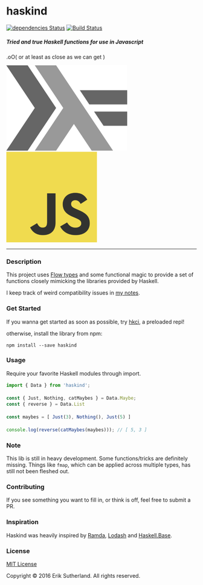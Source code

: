 haskind
=======

[![dependencies Status](https://david-dm.org/MrRacoon/haskind/status.svg)](https://david-dm.org/MrRacoon/haskind)
[![Build Status](https://travis-ci.org/MrRacoon/haskind.svg?branch=master)](https://travis-ci.org/MrRacoon/haskind)

##### Tried and true Haskell functions for use in Javascript

.oO( or at least as close as we can get )

![haskell](/lamda.png)
![js](/js.png)

---
### Description

This project uses [Flow types](https://flowtype.org/) and some functional magic to provide a set of functions closely mimicking the libraries provided by Haskell.

I keep track of weird compatibility issues in [my notes](/notes.md).

### Get Started

If you wanna get started as soon as possible, try [hkci](https://www.npmjs.com/package/hkci), a preloaded repl!

otherwise, install the library from npm:

```
npm install --save haskind
```

### Usage

Require your favorite Haskell modules through import.

```javascript
import { Data } from 'haskind';

const { Just, Nothing, catMaybes } = Data.Maybe;
const { reverse } = Data.List

const maybes = [ Just(3), Nothing(), Just(5) ]

console.log(reverse(catMaybes(maybes))); // [ 5, 3 ]
```

### Note

This lib is still in heavy development. Some functions/tricks are definitely missing. Things like `fmap`, which can be applied across multiple types, has still not been fleshed out.

### Contributing

If you see something you want to fill in, or think is off, feel free to submit a
PR.

### Inspiration

Haskind was heavily inspired by [Ramda](http://ramdajs.com/), [Lodash](https://lodash.com/) and [Haskell.Base](http://hackage.haskell.org/package/base).

### License

[MIT License](http://opensource.org/licenses/MIT)

Copyright &copy; 2016 Erik Sutherland. All rights reserved.
